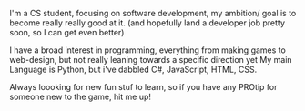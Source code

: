 I'm a CS student, focusing on software development, my ambition/ goal is to become really really good at it. 
	(and hopefully land a developer job pretty soon, so I can get even better)

I have a broad interest in programming, everything from making games to web-design, but not really leaning towards a specific direction yet
My main Language is Python, but i've dabbled C#, JavaScript, HTML, CSS.

Always loooking for new fun stuf to learn, so if you have any PROtip for someone new to the game, hit me up!

<!---
gurkwaan/gurkwaan is a ✨ special ✨ repository because its `README.md` (this file) appears on your GitHub profile.
You can click the Preview link to take a look at your changes.
--->

